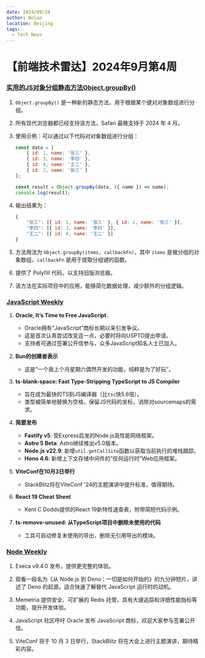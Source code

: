 ```yaml
---
date: 2024/09/24
author: Nolan
location: Beijing
tags:
  - Tech News
---
```


# 【前端技术雷达】2024年9月第4周

### [实用的JS对象分组静态方法Object.groupBy()](https://www.zhangxinxu.com/wordpress/2024/09/js-object-groupby/)

1. `Object.groupBy()` 是一种新的静态方法，用于根据某个键对对象数组进行分组。

2. 所有现代浏览器都已经支持该方法，Safari 最晚支持于 2024 年 4 月。

3. 使用示例：可以通过以下代码对对象数组进行分组：

   ```javascript
   const data = [
       { id: 1, name: '张三' },
       { id: 3, name: '李四' },
       { id: 4, name: '王二' },
       { id: 2, name: '张三' }
   ];

   const result = Object.groupBy(data, ({ name }) => name);
   console.log(result);
   ```

4. 输出结果为：
   ```javascript
   {
       "张三": [{ id: 1, name: '张三' }, { id: 2, name: '张三' }],
       "李四": [{ id: 3, name: '李四' }],
       "王二": [{ id: 4, name: '王二' }]
   }
   ```

5. 方法用法为 `Object.groupBy(items, callbackFn)`，其中 `items` 是被分组的对象数组，`callbackFn` 是用于提取分组键的函数。

6. 提供了 Polyfill 代码，以支持旧版浏览器。

7. 该方法在实际项目中的应用，能够简化数据处理，减少额外的分组逻辑。


### [JavaScript Weekly](https://javascriptweekly.com/issues/705)

1. **Oracle, It’s Time to Free JavaScript.**
   - Oracle拥有“JavaScript”商标长期以来引发争议。
   - 这是首次认真尝试改变这一点，必要时将向USPTO提出申请。
   - 支持者可通过签署公开信参与，众多JavaScript知名人士已加入。

2. **Bun的创建者表示**
   - 这是“一个我上个月星期六偶然开发的功能，纯粹是为了好玩”。

3. **ts-blank-space: Fast Type-Stripping TypeScript to JS Compiler**
   - 旨在成为最快的TS到JS编译器（比`tsc`快5.6倍）。
   - 类型被简单地替换为空格，保留JS代码的坐标，消除对sourcemaps的需求。

4. **简要发布**
   - **Fastify v5**: 受Express启发的Node.js高性能网络框架。
   - **Astro 5 Beta**: Astro继续推出v5.0版本。
   - **Node.js v22.9**: 新增`util.getCallSite`函数以获取当前执行的堆栈跟踪。
   - **Hono 4.6**: 新增上下文存储中间件的“任何运行时”Web应用框架。

5. **ViteConf在10月3日举行**
   - StackBlitz将在ViteConf '24的主题演讲中提升标准，值得期待。

6. **React 19 Cheat Sheet**
   - Kent C Dodds提供的React 19新特性速查表，附带简短代码示例。

7. **ts-remove-unused: 从TypeScript项目中删除未使用的代码**
   - 工具可自动修复未使用的导出，删除无引用导出的模块。

### [Node Weekly](https://nodeweekly.com/issues/548)

1. Execa v9.4.0 发布，提供更完整的体验。

2. 观看一段名为《从 Node.js 到 Deno：一切是如何开始的》的九分钟短片，讲述了 Deno 的起源，适合快速了解替代 JavaScript 运行时的动机。

3. Memetria 提供安全、可扩展的 Redis 托管，具有大键追踪和详细性能指标等功能，提升开发体验。

4. JavaScript 社区呼吁 Oracle 发布 JavaScript 商标，欢迎大家参与签署公开信。

5. ViteConf 将于 10 月 3 日举行，StackBlitz 将在大会上进行主题演讲，期待精彩内容。
